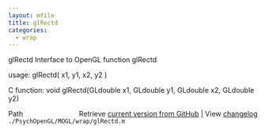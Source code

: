```yaml
---
layout: mfile
title: glRectd
categories:
  - wrap
---
```


glRectd  Interface to OpenGL function glRectd

usage:  glRectd\( x1, y1, x2, y2 \)

C function:  void glRectd\(GLdouble x1, GLdouble y1, GLdouble x2, GLdouble y2\)


<div class="code_header" style="text-align:right;">
  <span style="float:left;">Path&nbsp;&nbsp;</span> <span class="counter">Retrieve <a href=
  "https://raw.github.com/Psychtoolbox-3/Psychtoolbox-3/beta/./PsychOpenGL/MOGL/wrap/glRectd.m">current version from GitHub</a> | View <a href=
  "https://github.com/Psychtoolbox-3/Psychtoolbox-3/commits/beta/./PsychOpenGL/MOGL/wrap/glRectd.m">changelog</a></span>
</div>
<div class="code">
  <code>./PsychOpenGL/MOGL/wrap/glRectd.m</code>
</div>
